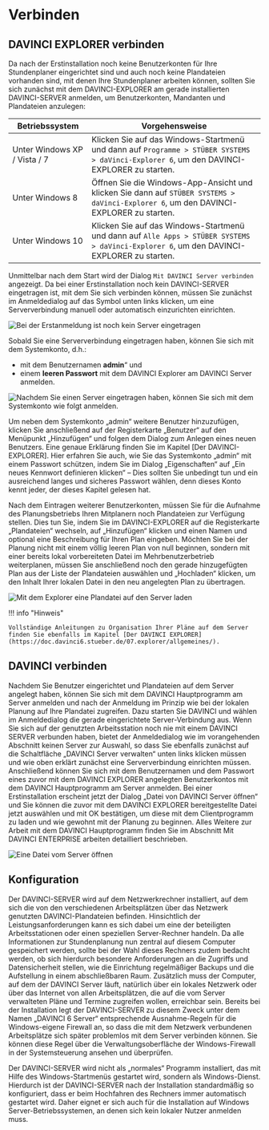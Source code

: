 # Verbinden

## DAVINCI EXPLORER verbinden

Da nach der Erstinstallation noch keine Benutzerkonten für Ihre Stundenplaner eingerichtet sind und auch noch keine Plandateien vorhanden sind, mit denen Ihre Stundenplaner arbeiten können, sollten
Sie sich zunächst mit dem DAVINCI-EXPLORER am gerade installierten DAVINCI-SERVER anmelden, um Benutzerkonten, Mandanten und Plandateien anzulegen:

| Betriebssystem             | Vorgehensweise                                       |
| -------------------------- | ------------------------------------------ |
| Unter Windows XP / Vista / 7 | Klicken Sie auf das Windows-Startmenü und dann auf `Programme > STÜBER SYSTEMS > daVinci-Explorer 6`, um den DAVINCI-EXPLORER zu starten.|
|Unter Windows 8 | Öffnen Sie die Windows-App-Ansicht und klicken Sie dann auf `STÜBER SYSTEMS > daVinci-Explorer 6`, um den DAVINCI-EXPLORER zu starten.|
|Unter Windows 10| Klicken Sie auf das Windows-Startmenü und dann auf `Alle Apps > STÜBER SYSTEMS > daVinci-Explorer 6`, um den DAVINCI-EXPLORER zu starten.|

Unmittelbar nach dem Start wird der Dialog `Mit DAVINCI Server verbinden` angezeigt. Da bei einer Erstinstallation noch kein DAVINCI-SERVER eingetragen ist, mit dem Sie sich verbinden können, müssen Sie zunächst im Anmeldedialog auf das Symbol unten links klicken, um eine Serververbindung manuell oder automatisch einzurichten einrichten.

![Bei der Erstanmeldung ist noch kein Server eingetragen](/assets/images/server1.png)

Sobald Sie eine Serververbindung eingetragen haben, können Sie sich mit dem Systemkonto, d.h.:
* mit dem Benutzernamen **admin**“ und 
* einem **leeren Passwort** mit dem DAVINCI Explorer am DAVINCI Server anmelden. 

![Nachdem Sie einen Server eingetragen haben, können Sie sich mit dem Systemkonto wie folgt anmelden.](/assets/images/server/server2.png)

Um neben dem Systemkonto „admin“ weitere Benutzer hinzuzufügen, klicken Sie anschließend auf der Registerkarte „Benutzer“ auf den Menüpunkt „Hinzufügen“ und folgen dem Dialog zum Anlegen eines neuen Benutzers. Eine genaue Erklärung finden Sie im Kapitel [Der DAVINCI-EXPLORER]. Hier erfahren Sie auch, wie Sie das Systemkonto „admin“ mit einem Passwort schützen, indem Sie im Dialog „Eigenschaften“ auf „Ein neues Kennwort definieren klicken“ – Dies sollten Sie unbedingt tun und ein ausreichend langes und sicheres Passwort wählen, denn dieses Konto kennt jeder, der dieses Kapitel gelesen hat.

Nach dem Eintragen weiterer Benutzerkonten, müssen Sie für die Aufnahme des Planungsbetriebs Ihren Mitplanern noch Plandateien zur Verfügung stellen. Dies tun Sie, indem Sie im DAVINCI-EXPLORER auf die Registerkarte „Plandateien“ wechseln, auf „Hinzufügen“ klicken und einen Namen und optional eine Beschreibung für Ihren Plan eingeben. Möchten Sie bei der Planung nicht mit einem völlig leeren Plan von null beginnen, sondern mit einer bereits lokal vorbereiteten Datei im Mehrbenutzerbetrieb weiterplanen, müssen Sie anschließend noch den gerade hinzugefügten Plan aus der Liste der Plandateien auswählen und „Hochladen“ klicken, um den Inhalt Ihrer lokalen Datei in den neu angelegten Plan zu übertragen.

![Mit dem Explorer eine Plandatei auf den Server laden](/assets/images/server2.png)

!!! info "Hinweis"

    Vollständige Anleitungen zu Organisation Ihrer Pläne auf dem Server finden Sie ebenfalls im Kapitel [Der DAVINCI EXPLORER](https://doc.davinci6.stueber.de/07.explorer/allgemeines/).

## DAVINCI verbinden

Nachdem Sie Benutzer eingerichtet und Plandateien auf dem Server angelegt haben, können Sie sich mit dem DAVINCI Hauptprogramm am Server anmelden und nach der Anmeldung im Prinzip wie bei der lokalen Planung auf Ihre Plandatei zugreifen. Dazu starten Sie DAVINCI und wählen im Anmeldedialog die gerade eingerichtete Server-Verbindung aus. Wenn Sie sich auf der genutzten Arbeitsstation noch nie mit einem DAVINCI SERVER verbunden haben, bietet der Anmeldedialog wie im vorangehenden Abschnitt keinen Server zur Auswahl, so dass Sie ebenfalls zunächst auf die Schaltfläche „DAVINCI Server verwalten“ unten links klicken müssen und wie oben erklärt zunächst eine Serververbindung einrichten müssen. Anschließend können Sie sich mit dem Benutzernamen und dem Passwort eines zuvor mit dem DAVINCI EXPLORER angelegten Benutzerkontos mit dem DAVINCI Hauptprogramm am Server anmelden. Bei einer Erstinstallation erscheint jetzt der Dialog „Datei von DAVINCI Server öffnen“ und Sie können die zuvor mit dem DAVINCI EXPLORER bereitgestellte Datei jetzt auswählen und mit OK bestätigen, um diese mit dem Clientprogramm zu laden und wie gewohnt mit der Planung zu beginnen. Alles Weitere zur Arbeit mit dem DAVINCI Hauptprogramm finden Sie im Abschnitt Mit DAVINCI ENTERPRISE arbeiten detailliert beschrieben.

![Eine Datei vom Server öffnen](/assets/images/server3.png)

## Konfiguration

Der DAVINCI-SERVER wird auf dem Netzwerkrechner installiert, auf dem sich die von den verschiedenen
Arbeitsplätzen über das Netzwerk genutzten DAVINCI-Plandateien befinden. Hinsichtlich der Leistungsanforderungen kann es sich dabei um eine der beteiligten Arbeitsstationen oder einen speziellen Server-Rechner handeln. Da alle Informationen zur Stundenplanung nun zentral auf diesem Computer gespeichert werden, sollte bei der Wahl dieses Rechners zudem bedacht werden, ob sich hierdurch besondere Anforderungen an die Zugriffs und Datensicherheit stellen, wie die Einrichtung regelmäßiger Backups und die Aufstellung in einem abschließbaren Raum. Zusätzlich muss der Computer, auf dem der DAVINCI Server läuft, natürlich über ein lokales Netzwerk oder über das Internet von allen Arbeitsplätzen, die auf die vom Server verwalteten Pläne und Termine zugreifen wollen, erreichbar sein.
Bereits bei der Installation legt der DAVINCI-SERVER zu diesem Zweck unter dem Namen „DAVINCI 6 Server“ entsprechende Ausnahme-Regeln für die Windows-eigene Firewall an, so dass die mit dem Netzwerk verbundenen Arbeitsplätze sich später problemlos mit dem Server verbinden können. Sie können diese Regel über die Verwaltungsoberfläche der Windows-Firewall in der Systemsteuerung ansehen und überprüfen.

Der DAVINCI-SERVER wird nicht als „normales“ Programm installiert, das mit Hilfe des Windows-Startmenüs
gestartet wird, sondern als Windows-Dienst. Hierdurch ist der DAVINCI-SERVER nach der Installation standardmäßig so konfiguriert, dass er beim Hochfahren des Rechners immer automatisch gestartet wird. Daher eignet er sich auch für die Installation auf Windows Server-Betriebssystemen, an denen sich kein lokaler Nutzer anmelden muss.
